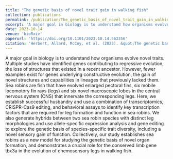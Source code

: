 ```yaml
---
title: "The genetic basis of novel trait gain in walking fish"
collection: publications
permalink: /publication/The_genetic_basis_of_novel_trait_gain_in_walking_fish_101423
excerpt: 'A major goal in biology is to understand how organisms evolve novel traits. Multiple studies have identified genes contributing to regressive evolution, the loss of structures that existed in a recent ancestor. However, fewer examples exist for genes underlying constructive evolution, the gain of novel structures and capabilities in lineages that previously lacked them. Sea robins are fish that have evolved enlarged pectoral fins, six mobile locomotory fin rays (legs) and six novel macroscopic lobes in the central nervous system (CNS) that innervate the corresponding legs. Here, we establish successful husbandry and use a combination of transcriptomics, CRISPR-Cas9 editing, and behavioral assays to identify key transcription factors that are required for leg formation and function in sea robins. We also generate hybrids between two sea robin species with distinct leg morphologies and use allele-specific expression analysis and gene editing to explore the genetic basis of species-specific trait diversity, including a novel sensory gain of function. Collectively, our study establishes sea robins as a new model for studying the genetic basis of novel organ formation, and demonstrates a crucial role for the conserved limb gene tbx3a in the evolution of chemosensory legs in walking fish.'
date: 2023-10-14
venue: 'bioRxiv'
paperurl: 'https://doi.org/10.1101/2023.10.14.562356'
citation: 'Herbert, Allard, McCoy, et al. (2023). &quot;The genetic basis of novel trait gain in walking fish.&quot; <i>bioRxiv</i>'
---
```

A major goal in biology is to understand how organisms evolve novel traits. Multiple studies have identified genes contributing to regressive evolution, the loss of structures that existed in a recent ancestor. However, fewer examples exist for genes underlying constructive evolution, the gain of novel structures and capabilities in lineages that previously lacked them. Sea robins are fish that have evolved enlarged pectoral fins, six mobile locomotory fin rays (legs) and six novel macroscopic lobes in the central nervous system (CNS) that innervate the corresponding legs. Here, we establish successful husbandry and use a combination of transcriptomics, CRISPR-Cas9 editing, and behavioral assays to identify key transcription factors that are required for leg formation and function in sea robins. We also generate hybrids between two sea robin species with distinct leg morphologies and use allele-specific expression analysis and gene editing to explore the genetic basis of species-specific trait diversity, including a novel sensory gain of function. Collectively, our study establishes sea robins as a new model for studying the genetic basis of novel organ formation, and demonstrates a crucial role for the conserved limb gene tbx3a in the evolution of chemosensory legs in walking fish.
